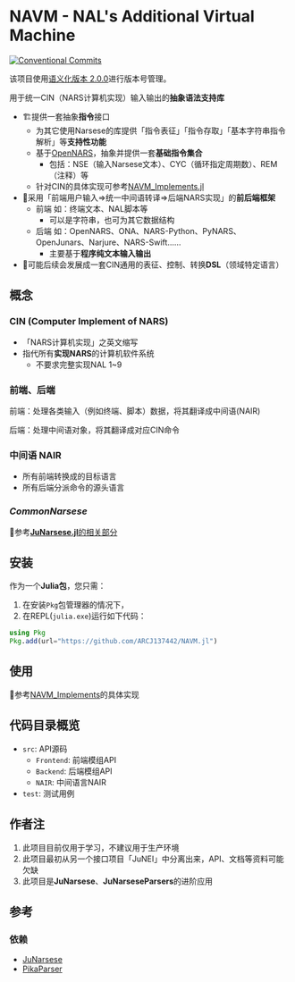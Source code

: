 # NAVM - NAL's Additional Virtual Machine

[![Conventional Commits](https://img.shields.io/badge/Conventional%20Commits-1.0.0-%23FE5196?logo=conventionalcommits&logoColor=white)](https://conventionalcommits.org)

该项目使用[语义化版本 2.0.0](https://semver.org/)进行版本号管理。

用于统一CIN（NARS计算机实现）输入输出的**抽象语法支持库**

- 🏗️提供一套抽象**指令**接口
  - 为其它使用Narsese的库提供「指令表征」「指令存取」「基本字符串指令解析」等**支持性功能**
  - 基于[OpenNARS](https://github.com/opennars/opennars)，抽象并提供一套**基础指令集合**
    - 包括：NSE（输入Narsese文本）、CYC（循环指定周期数）、REM（注释）等
  - 针对CIN的具体实现可参考[NAVM_Implements.jl](https://github.com/ARCJ137442/NAVM_Implements.jl)
- 📌采用「前端用户输入⇒统一中间语转译⇒后端NARS实现」的**前后端框架**
  - 前端 如：终端文本、NAL脚本等
    - 可以是字符串，也可为其它数据结构
  - 后端 如：OpenNARS、ONA、NARS-Python、PyNARS、OpenJunars、Narjure、NARS-Swift……
    - 主要基于**程序纯文本输入输出**
- 🎯可能后续会发展成一套CIN通用的表征、控制、转换**DSL**（领域特定语言）

## 概念

### CIN (Computer Implement of NARS)

- 「NARS计算机实现」之英文缩写
- 指代所有**实现NARS**的计算机软件系统
  - 不要求完整实现NAL 1~9

### 前端、后端

前端：处理各类输入（例如终端、脚本）数据，将其翻译成中间语(NAIR)

后端：处理中间语对象，将其翻译成对应CIN命令

### 中间语 NAIR

- 所有前端转换成的目标语言
- 所有后端分派命令的源头语言

### ***CommonNarsese***

🔗参考[**JuNarsese.jl**的相关部分](https://github.com/ARCJ137442/JuNarsese.jl?tab=readme-ov-file#commonnarsese)

## 安装

作为一个**Julia包**，您只需：

1. 在安装`Pkg`包管理器的情况下，
2. 在REPL(`julia.exe`)运行如下代码：

```julia
using Pkg
Pkg.add(url="https://github.com/ARCJ137442/NAVM.jl")
```

## 使用

🔗参考[NAVM_Implements](https://github.com/ARCJ137442/NAVM_Implements)的具体实现

## 代码目录概览

- `src`: API源码
  - `Frontend`: 前端模组API
  - `Backend`: 后端模组API
  - `NAIR`: 中间语言NAIR
- `test`: 测试用例

## 作者注

1. 此项目目前仅用于学习，不建议用于生产环境
2. 此项目最初从另一个接口项目「JuNEI」中分离出来，API、文档等资料可能欠缺
3. 此项目是**JuNarsese**、**JuNarseseParsers**的进阶应用

## 参考

### 依赖

- [JuNarsese](https://github.com/ARCJ137442/JuNarsese.jl)
- [PikaParser](https://github.com/LCSB-BioCore/PikaParser.jl)
